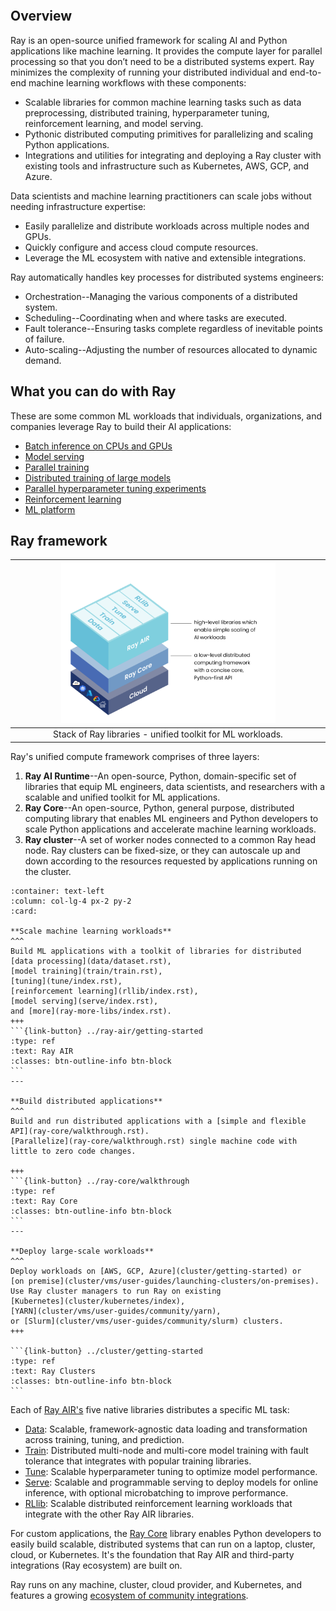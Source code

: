 ```{include} /_includes/overview/announcement.md
```

## Overview

Ray is an open-source unified framework for scaling AI and Python applications like machine learning. It provides the compute layer for parallel processing so that you don’t need to be a distributed systems expert. Ray minimizes the complexity of running your distributed individual and end-to-end machine learning workflows with these components:
* Scalable libraries for common machine learning tasks such as data preprocessing, distributed training, hyperparameter tuning, reinforcement learning, and model serving. 
* Pythonic distributed computing primitives for parallelizing and scaling Python applications.
* Integrations and utilities for integrating and deploying a Ray cluster with existing tools and infrastructure such as Kubernetes, AWS, GCP, and Azure.

Data scientists and machine learning practitioners can scale jobs without needing infrastructure expertise:
* Easily parallelize and distribute workloads across multiple nodes and GPUs.
* Quickly configure and access cloud compute resources.
* Leverage the ML ecosystem with native and extensible integrations.

Ray automatically handles key processes for distributed systems engineers:
* Orchestration--Managing the various components of a distributed system.
* Scheduling--Coordinating when and where tasks are executed.
* Fault tolerance--Ensuring tasks complete regardless of inevitable points of failure.
* Auto-scaling--Adjusting the number of resources allocated to dynamic demand.

## What you can do with Ray

These are some common ML workloads that individuals, organizations, and companies leverage Ray to build their AI applications:
* [Batch inference on CPUs and GPUs](workloads.html#batch-inference-on-cpus-and-gpus)
* [Model serving](workloads.html#model-serving)
* [Parallel training](workloads.html#parallel-training-of-many-models)
* [Distributed training of large models](workloads.html#distributed-training-of-large-models)
* [Parallel hyperparameter tuning experiments](workloads.html#parallel-hyperparameter-tuning-experiment)
* [Reinforcement learning](workloads.html#reinforcement-learning)
* [ML platform](workloads.html#ml-platform)

## Ray framework

|<img src="../images/map-of-ray.png" width="70%" loading="lazy">|
|:--:|
|Stack of Ray libraries - unified toolkit for ML workloads.|

Ray's unified compute framework comprises of three layers:

1. **Ray AI Runtime**--An open-source, Python, domain-specific set of libraries that equip ML engineers, data scientists, and researchers with a scalable and unified toolkit for ML applications.
1. **Ray Core**--An open-source, Python, general purpose, distributed computing library that enables ML engineers and Python developers to scale Python applications and accelerate machine learning workloads.
1. **Ray cluster**--A set of worker nodes connected to a common Ray head node. Ray clusters can be fixed-size, or they can autoscale up and down according to the resources requested by applications running on the cluster.

````{panels}
:container: text-left
:column: col-lg-4 px-2 py-2
:card:

**Scale machine learning workloads**
^^^
Build ML applications with a toolkit of libraries for distributed 
[data processing](data/dataset.rst), 
[model training](train/train.rst), 
[tuning](tune/index.rst), 
[reinforcement learning](rllib/index.rst), 
[model serving](serve/index.rst), 
and [more](ray-more-libs/index.rst).
+++
```{link-button} ../ray-air/getting-started
:type: ref
:text: Ray AIR
:classes: btn-outline-info btn-block
```
---

**Build distributed applications**
^^^
Build and run distributed applications with a [simple and flexible API](ray-core/walkthrough.rst).
[Parallelize](ray-core/walkthrough.rst) single machine code with little to zero code changes.

+++
```{link-button} ../ray-core/walkthrough
:type: ref
:text: Ray Core
:classes: btn-outline-info btn-block
```
---

**Deploy large-scale workloads**
^^^
Deploy workloads on [AWS, GCP, Azure](cluster/getting-started) or 
[on premise](cluster/vms/user-guides/launching-clusters/on-premises).
Use Ray cluster managers to run Ray on existing
[Kubernetes](cluster/kubernetes/index),
[YARN](cluster/vms/user-guides/community/yarn),
or [Slurm](cluster/vms/user-guides/community/slurm) clusters.
+++

```{link-button} ../cluster/getting-started
:type: ref
:text: Ray Clusters
:classes: btn-outline-info btn-block
```
````

Each of [Ray AIR's](../ray-air/getting-started) five native libraries distributes a specific ML task:
- [Data](../data/dataset): Scalable, framework-agnostic data loading and transformation across training, tuning, and prediction.
- [Train](../train/train): Distributed multi-node and multi-core model training with fault tolerance that integrates with popular training libraries.
- [Tune](../tune/index): Scalable hyperparameter tuning to optimize model performance.
- [Serve](../serve/index): Scalable and programmable serving to deploy models for online inference, with optional microbatching to improve performance.
- [RLlib](../rllib/index): Scalable distributed reinforcement learning workloads that integrate with the other Ray AIR libraries.

For custom applications, the [Ray Core](../ray-core/walkthrough) library enables Python developers to easily build scalable, distributed systems that can run on a laptop, cluster, cloud, or Kubernetes. It's the foundation that Ray AIR and third-party integrations (Ray ecosystem) are built on.

Ray runs on any machine, cluster, cloud provider, and Kubernetes, and features a growing
[ecosystem of community integrations](ray-libraries).

